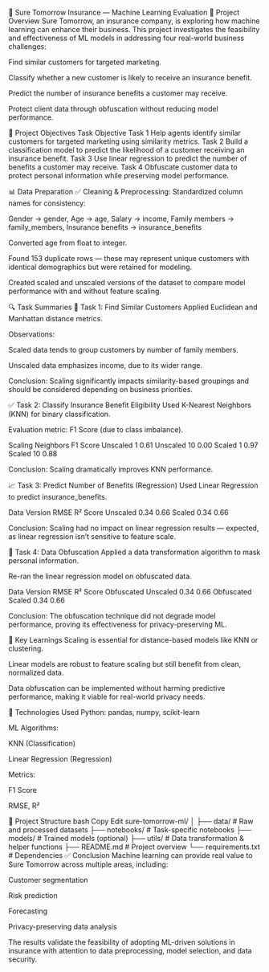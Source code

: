 🔐 Sure Tomorrow Insurance — Machine Learning Evaluation
📌 Project Overview
Sure Tomorrow, an insurance company, is exploring how machine learning can enhance their business. This project investigates the feasibility and effectiveness of ML models in addressing four real-world business challenges:

Find similar customers for targeted marketing.

Classify whether a new customer is likely to receive an insurance benefit.

Predict the number of insurance benefits a customer may receive.

Protect client data through obfuscation without reducing model performance.

🎯 Project Objectives
Task	Objective
Task 1	Help agents identify similar customers for targeted marketing using similarity metrics.
Task 2	Build a classification model to predict the likelihood of a customer receiving an insurance benefit.
Task 3	Use linear regression to predict the number of benefits a customer may receive.
Task 4	Obfuscate customer data to protect personal information while preserving model performance.

📊 Data Preparation
✅ Cleaning & Preprocessing:
Standardized column names for consistency:

Gender → gender, Age → age, Salary → income, Family members → family_members, Insurance benefits → insurance_benefits

Converted age from float to integer.

Found 153 duplicate rows — these may represent unique customers with identical demographics but were retained for modeling.

Created scaled and unscaled versions of the dataset to compare model performance with and without feature scaling.

🔍 Task Summaries
🧭 Task 1: Find Similar Customers
Applied Euclidean and Manhattan distance metrics.

Observations:

Scaled data tends to group customers by number of family members.

Unscaled data emphasizes income, due to its wider range.

Conclusion: Scaling significantly impacts similarity-based groupings and should be considered depending on business priorities.

✅ Task 2: Classify Insurance Benefit Eligibility
Used K-Nearest Neighbors (KNN) for binary classification.

Evaluation metric: F1 Score (due to class imbalance).

Scaling	Neighbors	F1 Score
Unscaled	1	0.61
Unscaled	10	0.00
Scaled	1	0.97
Scaled	10	0.88

Conclusion: Scaling dramatically improves KNN performance.

📈 Task 3: Predict Number of Benefits (Regression)
Used Linear Regression to predict insurance_benefits.

Data Version	RMSE	R² Score
Unscaled	0.34	0.66
Scaled	0.34	0.66

Conclusion: Scaling had no impact on linear regression results — expected, as linear regression isn’t sensitive to feature scale.

🔐 Task 4: Data Obfuscation
Applied a data transformation algorithm to mask personal information.

Re-ran the linear regression model on obfuscated data.

Data Version	RMSE	R² Score
Obfuscated Unscaled	0.34	0.66
Obfuscated Scaled	0.34	0.66

Conclusion: The obfuscation technique did not degrade model performance, proving its effectiveness for privacy-preserving ML.

🧠 Key Learnings
Scaling is essential for distance-based models like KNN or clustering.

Linear models are robust to feature scaling but still benefit from clean, normalized data.

Data obfuscation can be implemented without harming predictive performance, making it viable for real-world privacy needs.

🧰 Technologies Used
Python: pandas, numpy, scikit-learn

ML Algorithms:

KNN (Classification)

Linear Regression (Regression)

Metrics:

F1 Score

RMSE, R²

📁 Project Structure
bash
Copy
Edit
sure-tomorrow-ml/
│
├── data/                     # Raw and processed datasets
├── notebooks/                # Task-specific notebooks
├── models/                   # Trained models (optional)
├── utils/                    # Data transformation & helper functions
├── README.md                 # Project overview
└── requirements.txt          # Dependencies
✅ Conclusion
Machine learning can provide real value to Sure Tomorrow across multiple areas, including:

Customer segmentation

Risk prediction

Forecasting

Privacy-preserving data analysis

The results validate the feasibility of adopting ML-driven solutions in insurance with attention to data preprocessing, model selection, and data security.


